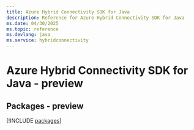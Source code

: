 ```yaml
---
title: Azure Hybrid Connectivity SDK for Java
description: Reference for Azure Hybrid Connectivity SDK for Java
ms.date: 04/30/2025
ms.topic: reference
ms.devlang: java
ms.service: hybridconnectivity
---
```

# Azure Hybrid Connectivity SDK for Java - preview
## Packages - preview
[!INCLUDE [packages](hybrid-connectivity-index.md)]